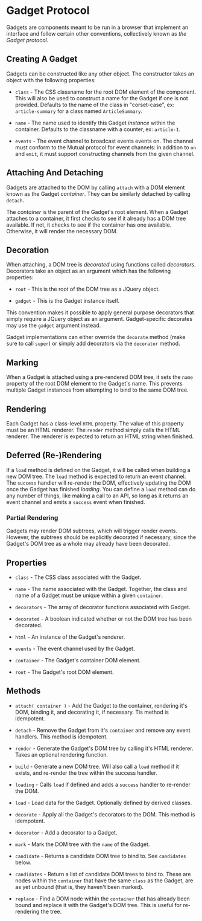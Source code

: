 # Gadget Protocol

Gadgets are components meant to be run in a browser that implement an interface and follow certain other conventions, collectively known as _the Gadget protocol_.

## Creating A Gadget

Gadgets can be constructed like any other object. The constructor takes an object with the following properties:

* `class` - The CSS classname for the root DOM element of the component. This will also be used to construct a name for the Gadget if one is not provided. Defaults to the name of the class in "corset-case", ex: `article-summary` for a class named `ArticleSummary`.

* `name` - The name used to identify this Gadget _instance_ within the container. Defaults to the classname with a counter, ex: `article-1`.

* `events` - The event channel to broadcast events events on. The channel must conform to the Mutual protocol for event channels: in addition to `on` and `emit`, it must support constructing channels from the given channel.


## Attaching And Detaching

Gadgets are attached to the DOM by calling `attach` with a DOM element known as the Gadget _container_. They can be similarly detached by calling `detach`.

The _container_ is the parent of the Gadget's root element. When a Gadget attaches to a container, it first checks to see if it already has a DOM tree available. If not, it checks to see if the container has one available. Otherwise, it will render the necessary DOM.

## Decoration

When attaching, a DOM tree is _decorated_ using functions called _decorators_. Decorators take an object as an argument which has the following properties:

* `root` - This is the root of the DOM tree as a JQuery object.

* `gadget` - This is the Gadget instance itself.

This convention makes it possible to apply general purpose decorators that simply require a JQuery object as an argument. Gadget-specific decorates may use the `gadget` argument instead.

Gadget implementations can either override the `decorate` method (make sure to call `super`) or simply add decorators via the `decorator` method.

## Marking

When a Gadget is attached using a pre-rendered DOM tree, it sets the `name` property of the root DOM element to the Gadget's name. This prevents multiple Gadget instances from attempting to bind to the same DOM tree.

## Rendering

Each Gadget has a class-level `HTML` property. The value of this property must be an HTML renderer. The `render` method simply calls the HTML renderer. The renderer is expected to return an HTML string when finished.

## Deferred (Re-)Rendering

If a `load` method is defined on the Gadget, it will be called when building a new DOM tree. The `load` method is expected to return an event channel. The `success` handler will re-render the DOM, effectively updating the DOM once the Gadget has finished _loading_. You can define a `load` method can do any number of things, like making a call to an API, so long as it returns an event channel and emits a `success` event when finished.

### Partial Rendering

Gadgets may render DOM subtrees, which will trigger render events. However, the subtrees should be explicitly decorated if necessary, since the Gadget's DOM tree as a whole may already have been decorated.

## Properties

* `class` - The CSS class associated with the Gadget.

* `name` - The name associated with the Gadget. Together, the class and name of a Gadget must be unique within a given `container`.

* `decorators` - The array of decorator functions associated with Gadget.

* `decorated` - A boolean indicated whether or not the DOM tree has been decorated.

* `html` - An instance of the Gadget's renderer.

* `events` - The event channel used by the Gadget.

* `container` - The Gadget's container DOM element.

* `root` - The Gadget's root DOM element.

## Methods

* `attach( container )` - Add the Gadget to the container, rendering it's DOM, binding it, and decorating it, if necessary. Tis method is idempotent.

* `detach` - Remove the Gadget from it's `container` and remove any event handlers. This method is idempotent.

* `render` - Generate the Gadget's DOM tree by calling it's HTML renderer. Takes an optional rendering function.

* `build` - Generate a new DOM tree. Will also call a `load` method if it exists, and re-render the tree within the success handler.

* `loading` - Calls `load` if defined and adds a `success` handler to re-render the DOM.

* `load` - Load data for the Gadget. Optionally defined by derived classes.

* `decorate` - Apply all the Gadget's decorators to the DOM. This method is idempotent.

* `decorator` - Add a decorator to a Gadget.

* `mark` - Mark the DOM tree with the `name` of the Gadget.

* `candidate` - Returns a candidate DOM tree to bind to. See `candidates` below.

* `candidates` - Return a list of candidate DOM trees to bind to. These are nodes within the `container` that have the same `class` as the Gadget, are as yet unbound (that is, they haven't been marked).

* `replace` - Find a DOM node within the `container` that has already been bound and replace it with the Gadget's DOM tree. This is useful for re-rendering the tree.

